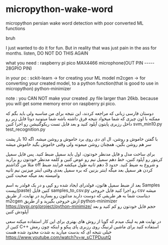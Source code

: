 # micropython-wake-word
micropython persian wake word detection with poor converted ML functions


bruh

I just wanted to do it for fun.
But in reality that was just pain in the ass for months. listen, DO NOT DO THIS AGAIN

what you need :
raspberry pi pico
MAX4466 microphone(OUT PIN ----- 28GPIO PIN)


in your pc : 
sckit-learn -> for creating your ML model
m2cgen      -> for converting your created model, to a python function(that is good to use in micropython)
python-minimizer

note : you CAN NOT make your created .py file larger than 26kb. because you will get some memory error on raspberry pi pico.


دوستان فارسی زبانی که مراجعه کردند، این نتیجه برای من مناسبه ولی باید بگم که ممکنه با اون چیزی که شما میخواد نتیجه فرق داشته باشه
شما میتونید دوتا فایل زیر رو داخل رزبری پایتون آپلود کنید و بعد فایل تست ریکوگنیشن رو اجرا کنین
svm_min10.py
test_recognition.py

با گفتن خاموش و روشن، ال ای دی روی برد خاموش و روشن میشه. اگه 10 بار پشت سر هم روشن بگین، همچنان روشن میمونه ولی وقتی خاموش بگید خاموش میشه

برای ساخت مدل و فایل مدنظر خودتون، اول باید سمپل ضبط کنید. پس فایل سمپل کریتور رو آپلود کنین، خط دهم سمپل نیم رو عوض کنین و کلمه مدنظر خودتون رو بزارید
مثلا من گذاشتم off
و شروع به ضیط کنید. حدود 3 دهم ثانیه طول میکشه فرایند ضبط کردن هر سمپل
بعد میگه اینتر بزنین که بره سمپل بعدی
وقتی اینتر میزنین نیم ثانیه وامیسته بعد میگه صحبت کنین

بعد از ضبط سمپل هاتون، فولدرای ایجاد شده رو کپی و در یک فولدر به اسم Samples پیست(paste) کنین
فایل samples_to_csv.py رو اجرا کنید
فایل خروجی csv میشه دیتاست شما
به هر طریقی که دوست دارید مدلتون رو بسازید
در نهایت، از طریق m2cgen ازش خروجی بگیرید
و از طریق python-minimizer
https://pypi.org/project/python-minimize/
حجم فایل خودتون رو کم کنید و بعد آپلودش کنین


در نهایت هم یه لینک میدم که گویا از روش های بهتری برای این کار استفاده میکنه
سعی کنین از C++ استفاده کنید برای ماشین لرنینگ روی رزبری پای پیکو
و اینکه چون رمش خیلی نتیجه ای که بدست میارید به شدت محدود شده هست
https://www.youtube.com/watch?v=w_sCTPDuutQ
